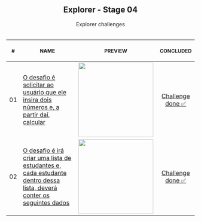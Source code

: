 
<div align="center">
  
  <h2 align="center">Explorer - Stage 04</h2>

</div>

<p align="center">
    Explorer challenges
    <br>
    <br>
    <table>
    <thead>
        <tr>
            <th align="center">
                <img width="20" height="1"> 
                <p>
                    <small>#</small>
                </p>
            </th>
            <th align="center">
                <img width="300" height="1"> 
                <p> 
                    <small>
                        NAME
                    </small>
                </p>
            </th>
            <th align="center">
                <img width="250" height="1">
                <p align="center"> 
                    <small>
                    PREVIEW
                    </small>
                </p>
            </th>
            <th align="center">
                <img width="100" height="1">
                <p align="center"> 
                    <small>
                    CONCLUDED
                    </small>
                </p>
            </th>
        </tr>
    </thead>
    <tbody>
        <tr>
            <td>01</td>
            <td><a href="Stage-04/exercicio-01">O desafio é solicitar ao usuário que ele insira dois números e, a partir daí, calcular</a></td>
            <td align="center"><a href="Stage-04/exercicio-01"><img width="200px" src="https://i.imgur.com/JzWcDKi.gif"/></a></td>
            <td align="center"><a href="https://denilsonbaptista.github.io/explorer/Stage-04/exercicio-01/">Challenge<br /> done ✅</a></td>
        </tr>
         <tr>
            <td>02</td>
            <td><a href="Stage-04/exercicio-02">O desafio é irá criar uma lista de estudantes e, cada estudante dentro dessa lista, deverá conter os seguintes dados</a></td>
            <td align="center"><a href="Stage-04/exercicio-02"><img width="200px" src="https://i.imgur.com/104BciK.gif"/></a></td>
            <td align="center"><a href="https://denilsonbaptista.github.io/explorer/Stage-04/exercicio-02/">Challenge<br /> done ✅</a></td>
        </tr>
    </tbody>
</table></p>
